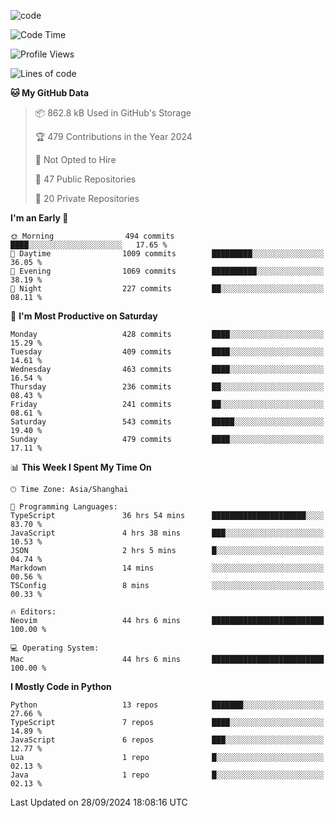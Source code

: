 
<!--
**liuyaanng/liuyaanng** is a ✨ _special_ ✨ repository because its `README.md` (this file) appears on your GitHub profile.

Here are some ideas to get you started:

- 🔭 I’m currently working on ...
- 🌱 I’m currently learning ...
- 👯 I’m looking to collaborate on ...
- 🤔 I’m looking for help with ...
- 💬 Ask me about ...
- 📫 How to reach me: ...
- 😄 Pronouns: ...
- ⚡ Fun fact: ...
-->


![code](https://cdn.jsdelivr.net/gh/liuyaanng/liuyaanng@1.0/code.gif) 

<!--START_SECTION:waka-->
![Code Time](http://img.shields.io/badge/Code%20Time-883%20hrs%2035%20mins-blue)

![Profile Views](http://img.shields.io/badge/Profile%20Views-0-blue)

![Lines of code](https://img.shields.io/badge/From%20Hello%20World%20I%27ve%20Written-14.8%20million%20lines%20of%20code-blue)

**🐱 My GitHub Data** 

> 📦 862.8 kB Used in GitHub's Storage 
 > 
> 🏆 479 Contributions in the Year 2024
 > 
> 🚫 Not Opted to Hire
 > 
> 📜 47 Public Repositories 
 > 
> 🔑 20 Private Repositories 
 > 
**I'm an Early 🐤** 

```text
🌞 Morning                494 commits         ████░░░░░░░░░░░░░░░░░░░░░   17.65 % 
🌆 Daytime                1009 commits        █████████░░░░░░░░░░░░░░░░   36.05 % 
🌃 Evening                1069 commits        ██████████░░░░░░░░░░░░░░░   38.19 % 
🌙 Night                  227 commits         ██░░░░░░░░░░░░░░░░░░░░░░░   08.11 % 
```
📅 **I'm Most Productive on Saturday** 

```text
Monday                   428 commits         ████░░░░░░░░░░░░░░░░░░░░░   15.29 % 
Tuesday                  409 commits         ████░░░░░░░░░░░░░░░░░░░░░   14.61 % 
Wednesday                463 commits         ████░░░░░░░░░░░░░░░░░░░░░   16.54 % 
Thursday                 236 commits         ██░░░░░░░░░░░░░░░░░░░░░░░   08.43 % 
Friday                   241 commits         ██░░░░░░░░░░░░░░░░░░░░░░░   08.61 % 
Saturday                 543 commits         █████░░░░░░░░░░░░░░░░░░░░   19.40 % 
Sunday                   479 commits         ████░░░░░░░░░░░░░░░░░░░░░   17.11 % 
```


📊 **This Week I Spent My Time On** 

```text
🕑︎ Time Zone: Asia/Shanghai

💬 Programming Languages: 
TypeScript               36 hrs 54 mins      █████████████████████░░░░   83.70 % 
JavaScript               4 hrs 38 mins       ███░░░░░░░░░░░░░░░░░░░░░░   10.53 % 
JSON                     2 hrs 5 mins        █░░░░░░░░░░░░░░░░░░░░░░░░   04.74 % 
Markdown                 14 mins             ░░░░░░░░░░░░░░░░░░░░░░░░░   00.56 % 
TSConfig                 8 mins              ░░░░░░░░░░░░░░░░░░░░░░░░░   00.33 % 

🔥 Editors: 
Neovim                   44 hrs 6 mins       █████████████████████████   100.00 % 

💻 Operating System: 
Mac                      44 hrs 6 mins       █████████████████████████   100.00 % 
```

**I Mostly Code in Python** 

```text
Python                   13 repos            ███████░░░░░░░░░░░░░░░░░░   27.66 % 
TypeScript               7 repos             ████░░░░░░░░░░░░░░░░░░░░░   14.89 % 
JavaScript               6 repos             ███░░░░░░░░░░░░░░░░░░░░░░   12.77 % 
Lua                      1 repo              █░░░░░░░░░░░░░░░░░░░░░░░░   02.13 % 
Java                     1 repo              █░░░░░░░░░░░░░░░░░░░░░░░░   02.13 % 
```




 Last Updated on 28/09/2024 18:08:16 UTC
<!--END_SECTION:waka-->
